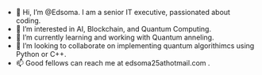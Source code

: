 - 👋 Hi, I’m @Edsoma. I am a senior IT executive, passionated about coding.
- 👀 I’m interested in AI, Blockchain, and Quantum Computing.
- 🌱 I’m currently learning and working with Quantum anneling.
- 💞️ I’m looking to collaborate on implementing quantum algorithimcs using Python or C++.
- 📫 Good fellows can reach me at edsoma25athotmail.com .

<!---
Edsoma/Edsoma is a ✨ special ✨ repository because its `README.md` (this file) appears on your GitHub profile.
You can click the Preview link to take a look at your changes.
--->
